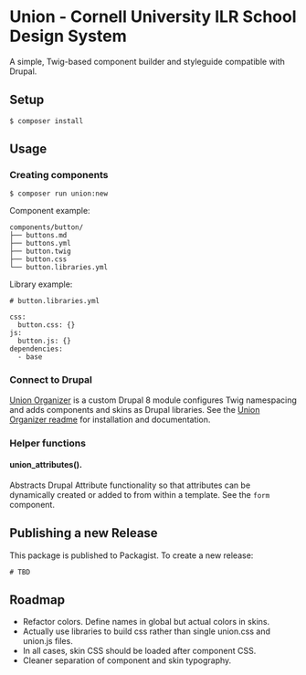 # Union - Cornell University ILR School Design System

A simple, Twig-based component builder and styleguide compatible with Drupal.

## Setup

```
$ composer install
```

## Usage

### Creating components

```
$ composer run union:new
```

Component example:

```
components/button/
├── buttons.md
├── buttons.yml
├── button.twig
├── button.css
└── button.libraries.yml
```

Library example:

```
# button.libraries.yml

css:
  button.css: {}
js:
  button.js: {}
dependencies:
  - base
```

### Connect to Drupal

[Union Organizer](https://github.com/ilrWebServices/union_organizer/) is a custom Drupal 8 module configures Twig namespacing and adds components and skins as Drupal libraries. See the [Union Organizer readme](https://github.com/ilrWebServices/union_organizer/blob/master/README.md) for installation and documentation.

### Helper functions

#### union_attributes().

Abstracts Drupal Attribute functionality so that attributes can be dynamically created or added to from within a template. See the `form` component.

## Publishing a new Release

This package is published to Packagist. To create a new release:

```
# TBD
```

## Roadmap

- Refactor colors. Define names in global but actual colors in skins.
- Actually use libraries to build css rather than single union.css and union.js files.
- In all cases, skin CSS should be loaded after component CSS.
- Cleaner separation of component and skin typography.
